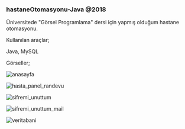 ### hastaneOtomasyonu-Java @2018

Üniversitede "Görsel Programlama" dersi için yapmış olduğum hastane otomasyonu.

Kullanılan araçlar;

Java,
MySQL

Görseller;

![anasayfa](https://user-images.githubusercontent.com/62967565/231896931-64e7d410-311b-4406-b3f3-3e03863743c6.png)

![hasta_panel_randevu](https://user-images.githubusercontent.com/62967565/231897115-4c023e8b-4f3a-4683-81fb-e25043492ae8.png)

![sifremi_unuttum](https://user-images.githubusercontent.com/62967565/231897172-0943230d-ce86-413a-9cda-54eae02a2f06.png)

![sifremi_unuttum_mail](https://user-images.githubusercontent.com/62967565/231897177-e2f489ac-1e26-459c-99a0-fb2196a08a93.png)

![veritabani](https://user-images.githubusercontent.com/62967565/231897200-0c11380e-9e9c-4313-bd8a-c6d2632fee58.png)
